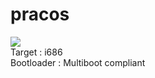 # pracos
![](http://stillmaintained.com/ergrelet/pracos.png)  
Target : i686  
Bootloader : Multiboot compliant
